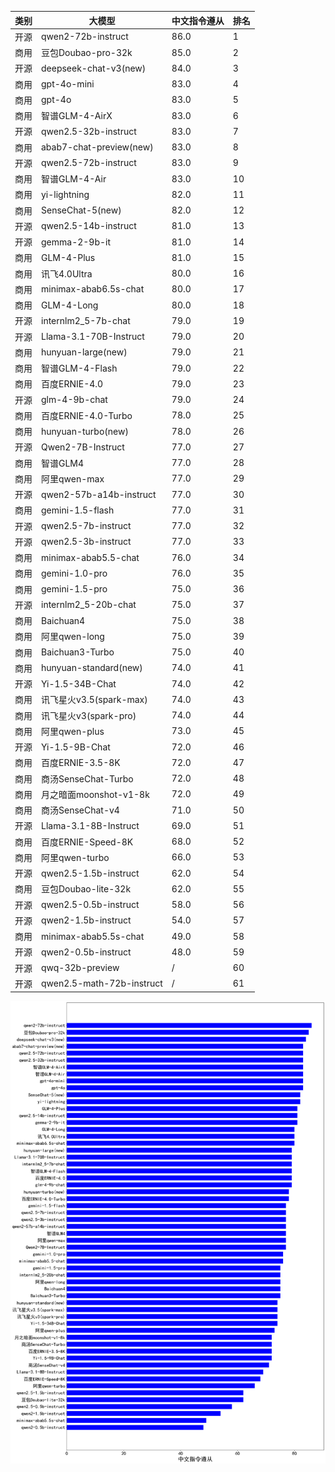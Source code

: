 
| 类别 | 大模型                         | 中文指令遵从 | 排名 |
|-----|------------------------------|---------|----|
|开源|qwen2-72b-instruct|86.0|1|
|商用|豆包Doubao-pro-32k|85.0|2|
|开源|deepseek-chat-v3(new)|84.0|3|
|商用|gpt-4o-mini|83.0|4|
|商用|gpt-4o|83.0|5|
|商用|智谱GLM-4-AirX|83.0|6|
|开源|qwen2.5-32b-instruct|83.0|7|
|商用|abab7-chat-preview(new)|83.0|8|
|开源|qwen2.5-72b-instruct|83.0|9|
|商用|智谱GLM-4-Air|83.0|10|
|商用|yi-lightning|82.0|11|
|商用|SenseChat-5(new)|82.0|12|
|开源|qwen2.5-14b-instruct|81.0|13|
|开源|gemma-2-9b-it|81.0|14|
|商用|GLM-4-Plus|81.0|15|
|商用|讯飞4.0Ultra|80.0|16|
|商用|minimax-abab6.5s-chat|80.0|17|
|商用|GLM-4-Long|80.0|18|
|开源|internlm2_5-7b-chat|79.0|19|
|开源|Llama-3.1-70B-Instruct|79.0|20|
|商用|hunyuan-large(new)|79.0|21|
|商用|智谱GLM-4-Flash|79.0|22|
|商用|百度ERNIE-4.0|79.0|23|
|开源|glm-4-9b-chat|79.0|24|
|商用|百度ERNIE-4.0-Turbo|78.0|25|
|商用|hunyuan-turbo(new)|78.0|26|
|开源|Qwen2-7B-Instruct|77.0|27|
|商用|智谱GLM4|77.0|28|
|商用|阿里qwen-max|77.0|29|
|开源|qwen2-57b-a14b-instruct|77.0|30|
|商用|gemini-1.5-flash|77.0|31|
|开源|qwen2.5-7b-instruct|77.0|32|
|开源|qwen2.5-3b-instruct|77.0|33|
|商用|minimax-abab5.5-chat|76.0|34|
|商用|gemini-1.0-pro|76.0|35|
|商用|gemini-1.5-pro|75.0|36|
|开源|internlm2_5-20b-chat|75.0|37|
|商用|Baichuan4|75.0|38|
|商用|阿里qwen-long|75.0|39|
|商用|Baichuan3-Turbo|75.0|40|
|商用|hunyuan-standard(new)|74.0|41|
|开源|Yi-1.5-34B-Chat|74.0|42|
|商用|讯飞星火v3.5(spark-max)|74.0|43|
|商用|讯飞星火v3(spark-pro)|74.0|44|
|商用|阿里qwen-plus|73.0|45|
|开源|Yi-1.5-9B-Chat|72.0|46|
|商用|百度ERNIE-3.5-8K|72.0|47|
|商用|商汤SenseChat-Turbo|72.0|48|
|商用|月之暗面moonshot-v1-8k|72.0|49|
|商用|商汤SenseChat-v4|71.0|50|
|开源|Llama-3.1-8B-Instruct|69.0|51|
|商用|百度ERNIE-Speed-8K|68.0|52|
|商用|阿里qwen-turbo|66.0|53|
|开源|qwen2.5-1.5b-instruct|62.0|54|
|商用|豆包Doubao-lite-32k|62.0|55|
|开源|qwen2.5-0.5b-instruct|58.0|56|
|开源|qwen2-1.5b-instruct|54.0|57|
|商用|minimax-abab5.5s-chat|49.0|58|
|开源|qwen2-0.5b-instruct|48.0|59|
|开源|qwq-32b-preview|/|60|
|开源|qwen2.5-math-72b-instruct|/|61|


![lin](../pic/ifrank.png)
